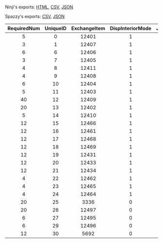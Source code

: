 Ninji's exports: [HTML](https://wuffs.org/acnh/bcsv_160/html/CalendarEventJuneBrideExchange.html), [CSV](https://wuffs.org/acnh/bcsv_160/csv/CalendarEventJuneBrideExchange.csv), [JSON](https://wuffs.org/acnh/bcsv_160/json/CalendarEventJuneBrideExchange.json)

Spazzy's exports: [CSV](https://github.com/McSpazzy/acnh-csv/blob/master/CalendarEventJuneBrideExchange.csv), [JSON](https://github.com/McSpazzy/acnh-json/blob/master/CalendarEventJuneBrideExchange.json)

| RequiredNum | UniqueID | ExchangeItem | DispInteriorMode | JuneBrideProgress |
|:--:|:--:|:--:|:--:|:--:|
| 5 | 0 | 12401 | 1 | 1 | 
| 3 | 1 | 12407 | 1 | 1 | 
| 6 | 6 | 12406 | 1 | 2 | 
| 3 | 7 | 12405 | 1 | 2 | 
| 4 | 8 | 12411 | 1 | 3 | 
| 4 | 9 | 12408 | 1 | 3 | 
| 6 | 10 | 12404 | 1 | 4 | 
| 5 | 11 | 12403 | 1 | 4 | 
| 40 | 12 | 12409 | 1 | 5 | 
| 20 | 13 | 12402 | 1 | 6 | 
| 5 | 14 | 12410 | 1 | 6 | 
| 12 | 15 | 12466 | 1 | 1 | 
| 12 | 16 | 12461 | 1 | 2 | 
| 12 | 17 | 12468 | 1 | 7 | 
| 12 | 18 | 12469 | 1 | 7 | 
| 12 | 19 | 12431 | 1 | 1 | 
| 12 | 20 | 12433 | 1 | 7 | 
| 12 | 21 | 12434 | 1 | 7 | 
| 4 | 22 | 12462 | 1 | 1 | 
| 4 | 23 | 12465 | 1 | 7 | 
| 4 | 24 | 12464 | 1 | 7 | 
| 20 | 25 | 3336 | 0 | 7 | 
| 20 | 26 | 12497 | 0 | 7 | 
| 6 | 27 | 12495 | 0 | 7 | 
| 6 | 29 | 12496 | 0 | 7 | 
| 12 | 30 | 5692 | 0 | 7 | 
